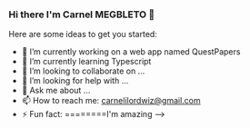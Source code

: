 ### Hi there I'm Carnel MEGBLETO 👋

Here are some ideas to get you started:

- 🔭 I’m currently working on a web app named QuestPapers
- 🌱 I’m currently learning Typescript
- 👯 I’m looking to collaborate on ...
- 🤔 I’m looking for help with ...
- 💬 Ask me about ...
- 📫 How to reach me: carnelilordwiz@gmail.com
- ⚡ Fun fact: ========I'm amazing
-->
